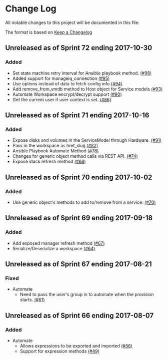 # Change Log

All notable changes to this project will be documented in this file.

The format is based on [Keep a Changelog](http://keepachangelog.com/en/1.0.0/)


## Unreleased as of Sprint 72 ending 2017-10-30

### Added
- Set state machine retry interval for Ansible playbook method. [(#98)](https://github.com/ManageIQ/manageiq-automation_engine/pull/98)
- Added support for manageiq_connection [(#95)](https://github.com/ManageIQ/manageiq-automation_engine/pull/95)
- Use options instead of data to fetch config info [(#94)](https://github.com/ManageIQ/manageiq-automation_engine/pull/94)
- Add remove_from_vmdb method to Host object for Service models [(#93)](https://github.com/ManageIQ/manageiq-automation_engine/pull/93)
- Automate Workspace encrypt/decrypt support [(#90)](https://github.com/ManageIQ/manageiq-automation_engine/pull/90)
- Get the current user if user context is set. [(#86)](https://github.com/ManageIQ/manageiq-automation_engine/pull/86)

## Unreleased as of Sprint 71 ending 2017-10-16

### Added
- Expose disks and volumes in the ServiceModel through Hardware. [(#91)](https://github.com/ManageIQ/manageiq-automation_engine/pull/91)
- Pass in the workspace as href_slug [(#82)](https://github.com/ManageIQ/manageiq-automation_engine/pull/82)
- Ansible Playbook Automate Method [(#78)](https://github.com/ManageIQ/manageiq-automation_engine/pull/78)
- Changes for generic object method calls via REST API. [(#74)](https://github.com/ManageIQ/manageiq-automation_engine/pull/74)
- Expose stack refresh method [(#68)](https://github.com/ManageIQ/manageiq-automation_engine/pull/68)

## Unreleased as of Sprint 70 ending 2017-10-02

### Added
- Use generic object's methods to add to/remove from a service. [(#70)](https://github.com/ManageIQ/manageiq-automation_engine/pull/70)

## Unreleased as of Sprint 69 ending 2017-09-18

### Added
- Add exposed manager refresh method [(#67)](https://github.com/ManageIQ/manageiq-automation_engine/pull/67)
- Serialize/Deserialize a workspace [(#64)](https://github.com/ManageIQ/manageiq-automation_engine/pull/64)

## Unreleased as of Sprint 67 ending 2017-08-21

### Fixed
- Automate
  - Need to pass the user's group in to automate when the provision starts. [(#61)](https://github.com/ManageIQ/manageiq-automation_engine/pull/61)

## Unreleased as of Sprint 66 ending 2017-08-07

### Added
- Automate
  - Allows expressions to be exported and imported [(#56)](https://github.com/ManageIQ/manageiq-automation_engine/pull/56)
  - Support for expression methods [(#49)](https://github.com/ManageIQ/manageiq-automation_engine/pull/49)
